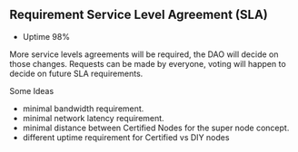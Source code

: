 ## Requirement Service Level Agreement (SLA)

- Uptime 98%

More service levels agreements will be required, the DAO will decide on those changes. Requests can be made by everyone, voting will happen to decide on future SLA requirements.

Some Ideas

- minimal bandwidth requirement.
- minimal network latency requirement.
- minimal distance between Certified Nodes for the super node concept.
- different uptime requirement for Certified vs DIY nodes

